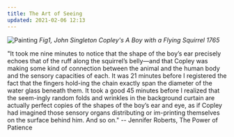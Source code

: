 ```yaml
---
title: The Art of Seeing
updated: 2021-02-06 12:13
---
```


![Painting](https://d7hftxdivxxvm.cloudfront.net/?resize_to=width&src=https%3A%2F%2Fartsy-media-uploads.s3.amazonaws.com%2FQfaeb8TptYMGilqazE5zhw%252FSC70442.jpg&width=1200&quality=80)
*Fig1, John Singleton Copley's A Boy with a Flying Squirrel 1765*

"It took me nine minutes to notice that the shape of the boy’s ear precisely echoes that of the ruff along the squirrel’s belly—and that Copley was making some kind of connection between the animal and the human body and the sensory capacities of each. It was 21 minutes before I registered the fact that the fingers hold-ing the chain exactly span the diameter of the water glass beneath them. It took a good 45 minutes before I realized that the seem-ingly random folds and wrinkles in the background curtain are actually perfect copies of the shapes of the boy’s ear and eye, as if Copley had imagined those sensory organs distributing or im-printing themselves on the surface behind him. And so on." -- Jennifer Roberts, The Power of Patience

